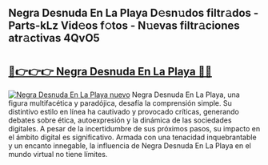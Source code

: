 ## Negra Desnuda En La Playa D𝚎sn𝚞dos filtr𝚊dos - Parts-kLz Vid𝚎os f𝚘tos - N𝚞evas filtr𝚊ciones atr𝚊ctivas 4QvO5

# <h2><a href="http://mbcbmg.tromn.icu/?c=Negra+Desnuda+En+La+Playa">🔗👉👉👉 Negra Desnuda En La Playa 🔗🔗</a></h2>

[![Negra Desnuda En La Playa nuevo](https://i.imgur.com/pEAQMta.gif)](http://mbcbmg.tromn.icu/?c=Negra+Desnuda+En+La+Playa)
Negra Desnuda En La Playa, una figura multifacética y paradójica, desafía la comprensión simple. Su distintivo estilo en línea ha cautivado y provocado críticas, generando debates sobre ética, autoexpresión y la dinámica de las sociedades digitales. A pesar de la incertidumbre de sus próximos pasos, su impacto en el ámbito digital es significativo. Armada con una tenacidad inquebrantable y un encanto innegable, la influencia de Negra Desnuda En La Playa en el mundo virtual no tiene límites.
